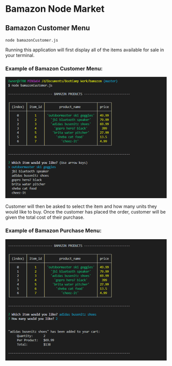 # Bamazon Node Market

## Bamazon Customer Menu

```
node bamazonCustomer.js
```

Running this application will first display all of the items available for sale in your terminal.

### Example of Bamazon Customer Menu:

<img src="images/customer.png" alt="Customer Menu">

Customer will then be asked to select the item and how many units they would like to buy. Once the customer has placed the order, customer will be given the total cost of their purchase.

### Example of Bamazon Purchase Menu:

<img src="images/purchase.png" alt="Purchase Menu">
